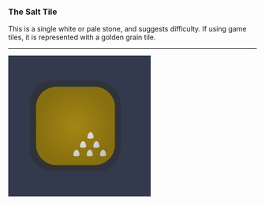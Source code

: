 ### The Salt Tile

This is a single white or pale stone, and suggests difficulty.  If using game tiles, it is represented with a golden grain tile.

---

![Salt Tiles|18](/content/media/world/oracle/salttile.png)